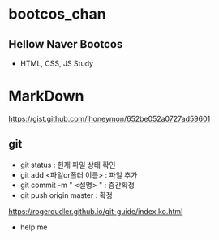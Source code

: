 # bootcos_chan

## Hellow Naver Bootcos

- HTML, CSS, JS Study


# MarkDown
https://gist.github.com/ihoneymon/652be052a0727ad59601


## git
- git status  :  현재 파일 상태 확인
- git add <파일or폴더 이름> : 파일 추가
- git commit -m " <설명> " : 중간확정
- git push origin master : 확정

https://rogerdudler.github.io/git-guide/index.ko.html

- help me